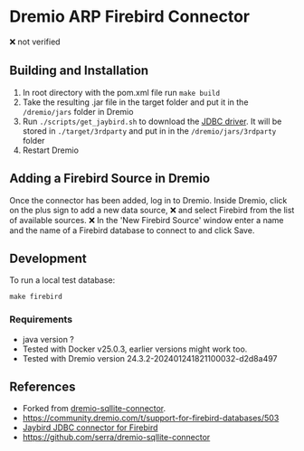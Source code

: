 # Dremio ARP Firebird Connector

❌ not verified

## Building and Installation

1. In root directory with the pom.xml file run `make build`
2. Take the resulting .jar file in the target folder and put it in the `/dremio/jars` folder in Dremio
3. Run `./scripts/get_jaybird.sh` to download the [JDBC driver](https://firebirdsql.org/en/jdbc-driver/).
   It will be stored in `./target/3rdparty` and put in in the `/dremio/jars/3rdparty` folder
4. Restart Dremio

## Adding a Firebird Source in Dremio

Once the connector has been added, log in to Dremio.
Inside Dremio, click on the plus sign to add a new data source,
❌ and select Firebird from the list of available sources.
❌ In the 'New Firebird Source' window enter a name and the name of a Firebird database to connect to and click Save.

## Development

To run a local test database:

```shell
make firebird
```

### Requirements

* java version ?
* Tested with Docker v25.0.3, earlier versions might work too.
* Tested with Dremio version 24.3.2-202401241821100032-d2d8a497

## References

* Forked from [dremio-sqllite-connector](https://github.com/dremio-hub/dremio-sqllite-connector).
* <https://community.dremio.com/t/support-for-firebird-databases/503>
* [Jaybird JDBC connector for Firebird](https://firebirdsql.github.io/jaybird-manual/jaybird_manual.html)
* <https://github.com/serra/dremio-sqllite-connector>



